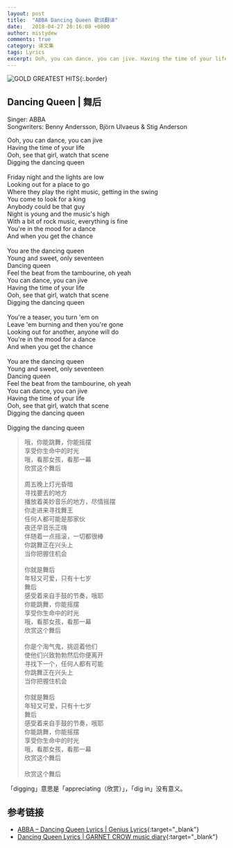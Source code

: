 ```yaml
---
layout: post
title:  "ABBA Dancing Queen 歌词翻译"
date:   2018-04-27 20:16:08 +0800
author: mistydew
comments: true
category: 译文集
tags: Lyrics
excerpt: Ooh, you can dance, you can jive. Having the time of your life. Ooh, see that girl, watch that scene. Digging the dancing queen.
---
```

![GOLD GREATEST HITS](https://mistydew.github.io/assets/images/cover/misc/GOLD%20GREATEST%20HITS.jpg){:.border}

## Dancing Queen | 舞后

Singer: ABBA<br>
Songwriters: Benny Andersson, Björn Ulvaeus & Stig Anderson

<div class="lyric-original">
<p>
Ooh, you can dance, you can jive<br>
Having the time of your life<br>
Ooh, see that girl, watch that scene<br>
Digging the dancing queen<br>
<br>
Friday night and the lights are low<br>
Looking out for a place to go<br>
Where they play the right music, getting in the swing<br>
You come to look for a king<br>
Anybody could be that guy<br>
Night is young and the music's high<br>
With a bit of rock music, everything is fine<br>
You're in the mood for a dance<br>
And when you get the chance<br>
<br>
You are the dancing queen<br>
Young and sweet, only seventeen<br>
Dancing queen<br>
Feel the beat from the tambourine, oh yeah<br>
You can dance, you can jive<br>
Having the time of your life<br>
Ooh, see that girl, watch that scene<br>
Digging the dancing queen<br>
<br>
You're a teaser, you turn 'em on<br>
Leave 'em burning and then you're gone<br>
Looking out for another, anyone will do<br>
You're in the mood for a dance<br>
And when you get the chance<br>
<br>
You are the dancing queen<br>
Young and sweet, only seventeen<br>
Dancing queen<br>
Feel the beat from the tambourine, oh yeah<br>
You can dance, you can jive<br>
Having the time of your life<br>
Ooh, see that girl, watch that scene<br>
Digging the dancing queen<br>
<br>
Digging the dancing queen
</p>
</div>

<div class="lyric-translation">
<blockquote>
哦，你能跳舞，你能摇摆<br>
享受你生命中的时光<br>
哦，看那女孩，看那一幕<br>
欣赏这个舞后<br>
<br>
周五晚上灯光昏暗<br>
寻找要去的地方<br>
播放着美妙音乐的地方，尽情摇摆<br>
你走进来寻找舞王<br>
任何人都可能是那家伙<br>
夜还早音乐正嗨<br>
伴随着一点摇滚，一切都很棒<br>
你跳舞正在兴头上<br>
当你把握住机会<br>
<br>
你就是舞后<br>
年轻又可爱，只有十七岁<br>
舞后<br>
感受着来自手鼓的节奏，哦耶<br>
你能跳舞，你能摇摆<br>
享受你生命中的时光<br>
哦，看那女孩，看那一幕<br>
欣赏这个舞后<br>
<br>
你是个淘气鬼，挑逗着他们<br>
使他们兴致勃勃然后你便离开<br>
寻找下一个，任何人都有可能<br>
你跳舞正在兴头上<br>
当你把握住机会<br>
<br>
你就是舞后<br>
年轻又可爱，只有十七岁<br>
舞后<br>
感受着来自手鼓的节奏，哦耶<br>
你能跳舞，你能摇摆<br>
享受你生命中的时光<br>
哦，看那女孩，看那一幕<br>
欣赏这个舞后<br>
<br>
欣赏这个舞后
</blockquote>
</div>

「digging」意思是「appreciating（欣赏）」，「dig in」没有意义。

## 参考链接

* [ABBA – Dancing Queen Lyrics \| Genius Lyrics](https://genius.com/Abba-dancing-queen-lyrics){:target="_blank"}
* [Dancing Queen Lyrics \| GARNET CROW music diary](https://crowsub.github.io/lyrics/featuring/Dancing%20Queen.html){:target="_blank"}
